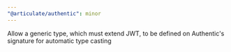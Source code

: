 ```yaml
---
"@articulate/authentic": minor
---
```


Allow a generic type, which must extend JWT, to be defined on Authentic's signature for automatic type casting
